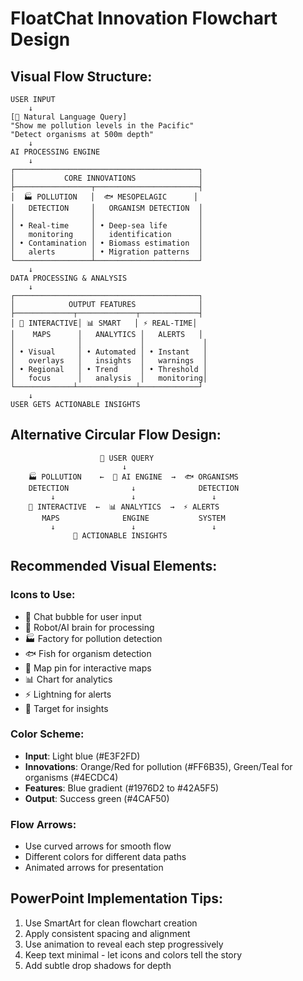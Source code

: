 # FloatChat Innovation Flowchart Design

## Visual Flow Structure:

```
USER INPUT
    ↓
[💬 Natural Language Query]
"Show me pollution levels in the Pacific"
"Detect organisms at 500m depth"
    ↓
AI PROCESSING ENGINE
    ↓
┌─────────────────────────────────────────┐
│           CORE INNOVATIONS              │
├─────────────────┬───────────────────────┤
│  🏭 POLLUTION   │  🐟 MESOPELAGIC      │
│   DETECTION     │   ORGANISM DETECTION  │
│                 │                       │
│ • Real-time     │ • Deep-sea life       │
│   monitoring    │   identification      │
│ • Contamination │ • Biomass estimation  │
│   alerts        │ • Migration patterns  │
└─────────────────┴───────────────────────┘
    ↓
DATA PROCESSING & ANALYSIS
    ↓
┌─────────────────────────────────────────┐
│            OUTPUT FEATURES              │
├─────────────┬─────────────┬─────────────┤
│ 📍 INTERACTIVE│ 📊 SMART   │ ⚡ REAL-TIME│
│    MAPS      │   ANALYTICS │   ALERTS   │
│              │             │             │
│ • Visual     │ • Automated │ • Instant   │
│   overlays   │   insights  │   warnings  │
│ • Regional   │ • Trend     │ • Threshold │
│   focus      │   analysis  │   monitoring│
└─────────────┴─────────────┴─────────────┘
    ↓
USER GETS ACTIONABLE INSIGHTS
```

## Alternative Circular Flow Design:

```
                    💬 USER QUERY
                         ↓
    🏭 POLLUTION    ←  🤖 AI ENGINE  →  🐟 ORGANISMS
    DETECTION              ↓              DETECTION
         ↓                 ↓                 ↓
    📍 INTERACTIVE  ←  📊 ANALYTICS  →  ⚡ ALERTS
       MAPS              ENGINE           SYSTEM
         ↓                 ↓                 ↓
              🎯 ACTIONABLE INSIGHTS
```

## Recommended Visual Elements:

### Icons to Use:
- 💬 Chat bubble for user input
- 🤖 Robot/AI brain for processing
- 🏭 Factory for pollution detection
- 🐟 Fish for organism detection
- 📍 Map pin for interactive maps
- 📊 Chart for analytics
- ⚡ Lightning for alerts
- 🎯 Target for insights

### Color Scheme:
- **Input**: Light blue (#E3F2FD)
- **Innovations**: Orange/Red for pollution (#FF6B35), Green/Teal for organisms (#4ECDC4)
- **Features**: Blue gradient (#1976D2 to #42A5F5)
- **Output**: Success green (#4CAF50)

### Flow Arrows:
- Use curved arrows for smooth flow
- Different colors for different data paths
- Animated arrows for presentation

## PowerPoint Implementation Tips:
1. Use SmartArt for clean flowchart creation
2. Apply consistent spacing and alignment
3. Use animation to reveal each step progressively
4. Keep text minimal - let icons and colors tell the story
5. Add subtle drop shadows for depth